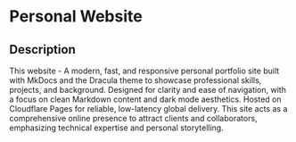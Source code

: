 # Personal Website

## Description

This website - A modern, fast, and responsive personal portfolio site built with MkDocs and the Dracula theme to showcase professional skills, projects, and background. Designed for clarity and ease of navigation, with a focus on clean Markdown content and dark mode aesthetics. Hosted on Cloudflare Pages for reliable, low-latency global delivery. This site acts as a comprehensive online presence to attract clients and collaborators, emphasizing technical expertise and personal storytelling.

